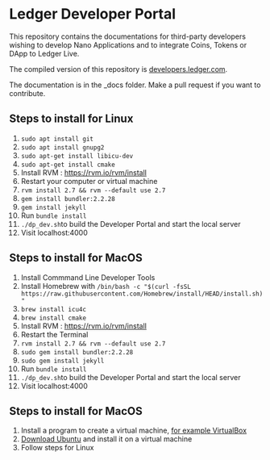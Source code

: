 # Ledger Developer Portal

This repository contains the documentations for third-party developers wishing to develop Nano Applications and to integrate Coins, Tokens or DApp to Ledger Live.

The compiled version of this repository is [developers.ledger.com](https://developers.ledger.com/).

The documentation is in the \_docs folder. Make a pull request if you want to contribute.

## Steps to install for Linux

1. `sudo apt install git`
2. `sudo apt install gnupg2`
3. `sudo apt-get install libicu-dev`
4. `sudo apt-get install cmake`
5. Install RVM : https://rvm.io/rvm/install
6. Restart your computer or virtual machine
7. `rvm install 2.7 && rvm --default use 2.7`
8. `gem install bundler:2.2.28`
9. `gem install jekyll`
10. Run `bundle install`
11. `./dp_dev.sh`to build the Developer Portal and start the local server
12. Visit localhost:4000 


## Steps to install for MacOS

1. Install Commmand Line Developer Tools
2. Install Homebrew with `/bin/bash -c "$(curl -fsSL https://raw.githubusercontent.com/Homebrew/install/HEAD/install.sh)"`
3. `brew install icu4c`
4. `brew install cmake`
7. Install RVM : https://rvm.io/rvm/install
8. Restart the Terminal
9. `rvm install 2.7 && rvm --default use 2.7`
10. `sudo gem install bundler:2.2.28`
11. `sudo gem install jekyll`
12.  Run `bundle install`
13. `./dp_dev.sh`to build the Developer Portal and start the local server
14. Visit localhost:4000 


## Steps to install for MacOS

1. Install a program to create a virtual machine, [for example VirtualBox](https://www.virtualbox.org/wiki/Downloads)
2. [Download Ubuntu](https://ubuntu.com/download/desktop) and install it on a virtual machine
3. Follow steps for Linux
